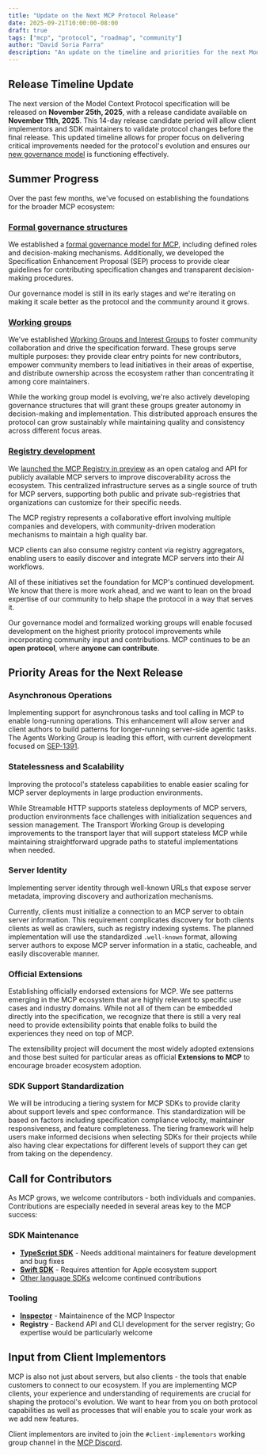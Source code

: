 ```yaml
---
title: "Update on the Next MCP Protocol Release"
date: 2025-09-21T10:00:00-08:00
draft: true
tags: ["mcp", "protocol", "roadmap", "community"]
author: "David Soria Parra"
description: "An update on the timeline and priorities for the next Model Context Protocol specification version"
---
```


## Release Timeline Update

The next version of the Model Context Protocol specification will be released on **November 25th, 2025**, with a release candidate available on **November 11th, 2025**. This 14-day release candidate period will allow client implementors and SDK maintainers to validate protocol changes before the final release. This updated timeline allows for proper focus on delivering critical improvements needed for the protocol's evolution and ensures our [new governance model](https://modelcontextprotocol.io/community/governance) is functioning effectively.

## Summer Progress

Over the past few months, we've focused on establishing the foundations for the broader MCP ecosystem:

### [Formal governance structures](https://modelcontextprotocol.io/community/governance)

We established a [formal governance model for MCP](https://modelcontextprotocol.io/community/governance), including defined roles and decision-making mechanisms. Additionally, we developed the Specification Enhancement Proposal (SEP) process to provide clear guidelines for contributing specification changes and transparent decision-making procedures.

Our governance model is still in its early stages and we're iterating on making it scale better as the protocol and the community around it grows.

### [Working groups](https://modelcontextprotocol.io/community/working-interest-groups)

We've established [Working Groups and Interest Groups](https://modelcontextprotocol.io/community/working-interest-groups) to foster community collaboration and drive the specification forward. These groups serve multiple purposes: they provide clear entry points for new contributors, empower community members to lead initiatives in their areas of expertise, and distribute ownership across the ecosystem rather than concentrating it among core maintainers.

While the working group model is evolving, we're also actively developing governance structures that will grant these groups greater autonomy in decision-making and implementation. This distributed approach ensures the protocol can grow sustainably while maintaining quality and consistency across different focus areas.

### [Registry development](https://github.com/modelcontextprotocol/registry)

We [launched the MCP Registry in preview](https://blog.modelcontextprotocol.io/posts/2025-09-08-mcp-registry-preview/) as an open catalog and API for publicly available MCP servers to improve discoverability across the ecosystem. This centralized infrastructure serves as a single source of truth for MCP servers, supporting both public and private sub-registries that organizations can customize for their specific needs.

The MCP registry represents a collaborative effort involving multiple companies and developers, with community-driven moderation mechanisms to maintain a high quality bar.

MCP clients can also consume registry content via registry aggregators, enabling users to easily discover and integrate MCP servers into their AI workflows.

All of these initiatives set the foundation for MCP's continued development. We know that there is more work ahead, and we want to lean on the broad expertise of our community to help shape the protocol in a way that serves it.

Our governance model and formalized working groups will enable focused development on the highest priority protocol improvements while incorporating community input and contributions. MCP continues to be an **open protocol**, where **anyone can contribute**.

## Priority Areas for the Next Release

### Asynchronous Operations

Implementing support for asynchronous tasks and tool calling in MCP to enable long-running operations. This enhancement will allow server and client authors to build patterns for longer-running server-side agentic tasks. The Agents Working Group is leading this effort, with current development focused on [SEP-1391](https://github.com/modelcontextprotocol/modelcontextprotocol/issues/1391).

### Statelessness and Scalability

Improving the protocol's stateless capabilities to enable easier scaling for MCP server deployments in large production environments.

While Streamable HTTP supports stateless deployments of MCP servers, production environments face challenges with initialization sequences and session management. The Transport Working Group is developing improvements to the transport layer that will support stateless MCP while maintaining straightforward upgrade paths to stateful implementations when needed.

### Server Identity

Implementing server identity through well-known URLs that expose server metadata, improving discovery and authorization mechanisms.

Currently, clients must initialize a connection to an MCP server to obtain server information. This requirement complicates discovery for both clients clients as well as crawlers, such as registry indexing systems. The planned implementation will use the standardized `.well-known` format, allowing server authors to expose MCP server information in a static, cacheable, and easily discoverable manner.

### Official Extensions

Establishing officially endorsed extensions for MCP. We see patterns emerging in the MCP ecosystem that are highly relevant to specific use cases and industry domains. While not all of them can be embedded directly into the specification, we recognize that there is still a very real need to provide extensibility points that enable folks to build the experiences they need on top of MCP.

The extensibility project will document the most widely adopted extensions and those best suited for particular areas as official **Extensions to MCP** to encourage broader ecosystem adoption.

### SDK Support Standardization

We will be introducing a tiering system for MCP SDKs to provide clarity about support levels and spec conformance. This standardization will be based on factors including specification compliance velocity, maintainer responsiveness, and feature completeness. The tiering framework will help users make informed decisions when selecting SDKs for their projects while also having clear expectations for different levels of support they can get from taking on the dependency.

## Call for Contributors

As MCP grows, we welcome contributors - both individuals and companies. Contributions are especially needed in several areas key to the MCP success:

### SDK Maintenance

- [**TypeScript SDK**](https://github.com/modelcontextprotocol/typescript-sdk) - Needs additional maintainers for feature development and bug fixes
- [**Swift SDK**](https://github.com/modelcontextprotocol/swift-sdk) - Requires attention for Apple ecosystem support
- [Other language SDKs](https://modelcontextprotocol.io/docs/sdk) welcome continued contributions

### Tooling

- [**Inspector**](https://github.com/modelcontextprotocol/inspector) - Maintainence of the MCP Inspector
- **Registry** - Backend API and CLI development for the server registry; Go expertise would be particularly welcome

## Input from Client Implementors

MCP is also not just about servers, but also clients - the tools that enable customers to connect to our ecosystem. If you are implementing MCP clients, your experience and understanding of requirements are crucial for shaping the protocol's evolution. We want to hear from you on both protocol capabilities as well as processes that will enable you to scale your work as we add new features.

Client implementors are invited to join the `#client-implementors` working group channel in the [MCP Discord](https://modelcontextprotocol.io/community/communication).
